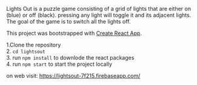 Lights Out is a puzzle game consisting of a grid of lights that are either on (blue) or off (black).  pressing any light will toggle it and its adjacent lights. The goal of the game is to switch all the lights off.



This project was bootstrapped with [Create React App](https://github.com/facebook/create-react-app).

1.Clone the repository <br>
2. `cd lightsout` <br>
3. run  `npm install` to downlode the react packages <br>
4. run  `npm start` to start the project locally <br>


on web visit:  https://lightsout-7f215.firebaseapp.com/
